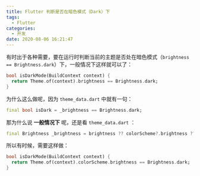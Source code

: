 ```yaml
---
title: Flutter 判断是否在暗色模式（Dark）下
tags:
  - Flutter
categories:
  - 开发
date: 2020-08-06 16:21:47
---
```

有时出于各种需要，要在运行时判断当前的主题是否处在暗色模式（`brightness == Brightness.dark`）下，一般情况下这样就可以了：<!--more-->
```dart
bool isDarkMode(BuildContext context) {
  return Theme.of(context).brightness == Brightness.dark;
}
```
为什么这么做呢，因为 `theme_data.dart` 中就有一句：
```dart
final bool isDark = _brightness == Brightness.dark;
```

那为什么说 __一般情况下__ 呢，还是看 `theme_data.dart` ：
```dart
final Brightness _brightness = brightness ?? colorScheme?.brightness ?? Brightness.light;
```

所以有时候，需要这样做：
```dart
bool isDarkMode(BuildContext context) {
  return Theme.of(context).colorScheme.brightness == Brightness.dark;
}
```


